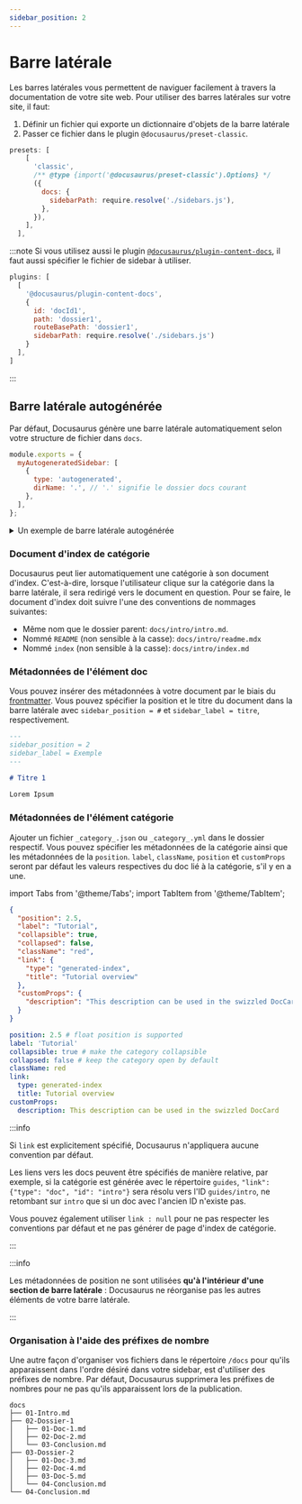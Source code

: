 ```yaml
---
sidebar_position: 2
---
```


# Barre latérale

Les barres latérales vous permettent de naviguer facilement à travers la documentation de votre site web. Pour utiliser des barres latérales sur votre site, il faut:

1. Définir un fichier qui exporte un dictionnaire d'objets de la barre latérale
2. Passer ce fichier dans le plugin `@docusaurus/preset-classic`.

```js title="docusaurus.config.js"
presets: [
    [
      'classic',
      /** @type {import('@docusaurus/preset-classic').Options} */
      ({
        docs: {
          sidebarPath: require.resolve('./sidebars.js'),
        },
      }),
    ],
  ],
```
:::note
Si vous utilisez aussi le plugin [`@docusaurus/plugin-content-docs`](./docs-plugins.md), il faut aussi spécifier le fichier de sidebar à utiliser.
```js title="docusaurus.config.js"
plugins: [
  [
    '@docusaurus/plugin-content-docs',
    {
      id: 'docId1',
      path: 'dossier1',
      routeBasePath: 'dossier1',
      sidebarPath: require.resolve('./sidebars.js')
    }
  ],
]
```
:::

## Barre latérale autogénérée

Par défaut, Docusaurus génère une barre latérale automatiquement selon votre structure de fichier dans `docs`.

```js title="sidebars.js"
module.exports = {
  myAutogeneratedSidebar: [
    {
      type: 'autogenerated',
      dirName: '.', // '.' signifie le dossier docs courant
    },
  ],
};
```
<details>
<summary>Un exemple de barre latérale autogénérée</summary>
Considérez la structure de fichier suivante:

```bash
docs
├── dossier1
│   └── doc1-1.md
│   └── doc1-2.md
├── dossier2
│   └── doc2-2.md
├── dossier3
│   └── doc3-1.md
│   └── doc3-2.md
│   └── doc3-3.md
```

Une barre latérale générée automatiquement selon la structure de fichiers ci-dessus aura l'air de ceci: 

```mdx-code-block
import useBaseUrl from '@docusaurus/useBaseUrl';
import ThemedImage from '@theme/ThemedImage';

<ThemedImage
  alt="Docusaurus themed image"
  sources={{
    light: useBaseUrl('/img/arborescence_light.png#center'),
    dark: useBaseUrl('/img/arborescence_dark.png#center'),
  }}
/>
```

</details>

### Document d'index de catégorie

Docusaurus peut lier automatiquement une catégorie à son document d'index. C'est-à-dire, lorsque l'utilisateur clique sur la catégorie dans la barre latérale, il sera redirigé vers le document en question. Pour se faire, le document d'index doit suivre l'une des conventions de nommages suivantes: 
- Même nom que le dossier parent: `docs/intro/intro.md`.
- Nommé `README` (non sensible à la casse): `docs/intro/readme.mdx`
- Nommé `index` (non sensible à la casse): `docs/intro/index.md`

### Métadonnées de l'élément doc

Vous pouvez insérer des métadonnées à votre document par le biais du [frontmatter](./fonctions-md/fonctions-md.mdx#frontmatter). Vous pouvez spécifier la position et le titre du document dans la barre latérale avec `sidebar_position = #` et `sidebar_label = titre`, respectivement.

```md title="exemple.md"
---
sidebar_position = 2
sidebar_label = Exemple
---

# Titre 1
 
Lorem Ipsum
```

### Métadonnées de l'élément catégorie

Ajouter un fichier `_category_.json` ou `_category_.yml` dans le dossier respectif. Vous pouvez spécifier les métadonnées de la catégorie ainsi que les métadonnées de la `position`.  `label`, `className`, `position` et `customProps` seront par défaut les valeurs respectives du doc lié à la catégorie, s'il y en a une.

import Tabs from '@theme/Tabs';
import TabItem from '@theme/TabItem';

<Tabs>
<TabItem value="JSON">

```json title="docs/tutorials/_category_.json"
{
  "position": 2.5,
  "label": "Tutorial",
  "collapsible": true,
  "collapsed": false,
  "className": "red",
  "link": {
    "type": "generated-index",
    "title": "Tutorial overview"
  },
  "customProps": {
    "description": "This description can be used in the swizzled DocCard"
  }
}
```

</TabItem>
<TabItem value="YAML">

```yml title="docs/tutorials/_category_.yml"
position: 2.5 # float position is supported
label: 'Tutorial'
collapsible: true # make the category collapsible
collapsed: false # keep the category open by default
className: red
link:
  type: generated-index
  title: Tutorial overview
customProps:
  description: This description can be used in the swizzled DocCard
```

</TabItem>
</Tabs>

:::info

Si `link` est explicitement spécifié, Docusaurus n'appliquera aucune convention par défaut.

Les liens vers les docs peuvent être spécifiés de manière relative, par exemple, si la catégorie est générée avec le répertoire `guides`, `"link": {"type": "doc", "id": "intro"}` sera résolu vers l'ID `guides/intro`, ne retombant sur `intro` que si un doc avec l'ancien ID n'existe pas.

Vous pouvez également utiliser `link : null` pour ne pas respecter les conventions par défaut et ne pas générer de page d'index de catégorie.

:::

:::info

Les métadonnées de position ne sont utilisées **qu'à l'intérieur d'une section de barre latérale** : Docusaurus ne réorganise pas les autres éléments de votre barre latérale.

:::

### Organisation à l'aide des préfixes de nombre

Une autre façon d'organiser vos fichiers dans le répertoire `/docs` pour qu'ils apparaissent dans l'ordre désiré dans votre sidebar, est d'utiliser des préfixes de nombre. Par défaut, Docusaurus supprimera les préfixes de nombres pour ne pas qu'ils apparaissent lors de la publication.

```
docs
├── 01-Intro.md
├── 02-Dossier-1
│   ├── 01-Doc-1.md
│   ├── 02-Doc-2.md
│   └── 03-Conclusion.md
├── 03-Dossier-2
│   ├── 01-Doc-3.md
│   ├── 02-Doc-4.md
│   ├── 03-Doc-5.md
│   └── 04-Conclusion.md
└── 04-Conclusion.md
```
